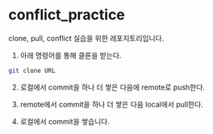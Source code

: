 # conflict_practice
clone, pull, conflict 실습을 위한 레포지토리입니다.

1. 아래 명령어를 통해 클론을 받는다.
```bash
git clone URL
```

2. 로컬에서 commit을 하나 더 쌓은 다음에 remote로 push한다.

3. remote에서 commit을 하나 더 쌓은 다음 local에서 pull한다.
4. 로컬에서 commit을 쌓습니다.